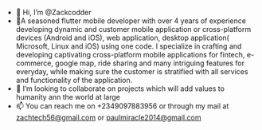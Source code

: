 - 👋 Hi, I’m @Zackcodder
- 👀A seasoned flutter mobile developer with over 4 years of experience developing dynamic and customer mobile application or cross-platform devices (Android and iOS), web application, desktop application( Microsoft, Linux and iOS) using one code. I specialize in crafting and developing captivating cross-platform mobile applications for fintech, e-commerce, google map, ride sharing and many intriguing features for everyday, while making sure the customer is stratified with all services and functionality of the application.
- 💞️ I’m looking to collaborate on projects which will add values to humanity ann the world at large
- 📫 You can reach me on +2349097883956 or through my mail at zachtech56@gmail.com or paulmiracle2014@gmail.com

<!---
Zackcodder/Zackcodder is a ✨ special ✨ repository because its `README.md` (this file) appears on your GitHub profile.
You can click the Preview link to take a look at your changes.
--->
